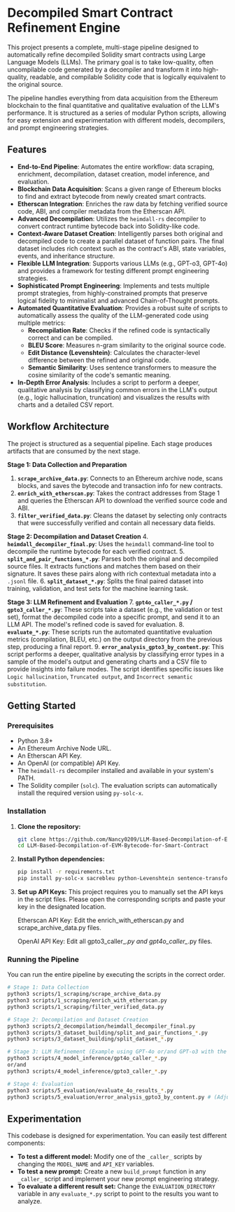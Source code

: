 # Decompiled Smart Contract Refinement Engine

This project presents a complete, multi-stage pipeline designed to automatically refine decompiled Solidity smart contracts using Large Language Models (LLMs). The primary goal is to take low-quality, often uncompilable code generated by a decompiler and transform it into high-quality, readable, and compilable Solidity code that is logically equivalent to the original source.

The pipeline handles everything from data acquisition from the Ethereum blockchain to the final quantitative and qualitative evaluation of the LLM's performance. It is structured as a series of modular Python scripts, allowing for easy extension and experimentation with different models, decompilers, and prompt engineering strategies.

## Features

  * **End-to-End Pipeline**: Automates the entire workflow: data scraping, enrichment, decompilation, dataset creation, model inference, and evaluation.
  * **Blockchain Data Acquisition**: Scans a given range of Ethereum blocks to find and extract bytecode from newly created smart contracts.
  * **Etherscan Integration**: Enriches the raw data by fetching verified source code, ABI, and compiler metadata from the Etherscan API.
  * **Advanced Decompilation**: Utilizes the `heimdall-rs` decompiler to convert contract runtime bytecode back into Solidity-like code.
  * **Context-Aware Dataset Creation**: Intelligently parses both original and decompiled code to create a parallel dataset of function pairs. The final dataset includes rich context such as the contract's ABI, state variables, events, and inheritance structure.
  * **Flexible LLM Integration**: Supports various LLMs (e.g., GPT-o3, GPT-4o) and provides a framework for testing different prompt engineering strategies.
  * **Sophisticated Prompt Engineering**: Implements and tests multiple prompt strategies, from highly-constrained prompts that preserve logical fidelity to minimalist and advanced Chain-of-Thought prompts.
  * **Automated Quantitative Evaluation**: Provides a robust suite of scripts to automatically assess the quality of the LLM-generated code using multiple metrics:
      * **Recompilation Rate**: Checks if the refined code is syntactically correct and can be compiled.
      * **BLEU Score**: Measures n-gram similarity to the original source code.
      * **Edit Distance (Levenshtein)**: Calculates the character-level difference between the refined and original code.
      * **Semantic Similarity**: Uses sentence transformers to measure the cosine similarity of the code's semantic meaning.
  * **In-Depth Error Analysis**: Includes a script to perform a deeper, qualitative analysis by classifying common errors in the LLM's output (e.g., logic hallucination, truncation) and visualizes the results with charts and a detailed CSV report.

## Workflow Architecture

The project is structured as a sequential pipeline. Each stage produces artifacts that are consumed by the next stage.

**Stage 1: Data Collection and Preparation**

1.  **`scrape_archive_data.py`**: Connects to an Ethereum archive node, scans blocks, and saves the bytecode and transaction info for new contracts.
2.  **`enrich_with_etherscan.py`**: Takes the contract addresses from Stage 1 and queries the Etherscan API to download the verified source code and ABI.
3.  **`filter_verified_data.py`**: Cleans the dataset by selecting only contracts that were successfully verified and contain all necessary data fields.

**Stage 2: Decompilation and Dataset Creation**
4\.  **`heimdall_decompiler_final.py`**: Uses the `heimdall` command-line tool to decompile the runtime bytecode for each verified contract.
5\.  **`split_and_pair_functions_*.py`**: Parses both the original and decompiled source files. It extracts functions and matches them based on their signature. It saves these pairs along with rich contextual metadata into a `.jsonl` file.
6\.  **`split_dataset_*.py`**: Splits the final paired dataset into training, validation, and test sets for the machine learning task.

**Stage 3: LLM Refinement and Evaluation**
7\.  **`gpt4o_caller_*.py` / `gpto3_caller_*.py`**: These scripts take a dataset (e.g., the validation or test set), format the decompiled code into a specific prompt, and send it to an LLM API. The model's refined code is saved for evaluation.
8\.  **`evaluate_*.py`**: These scripts run the automated quantitative evaluation metrics (compilation, BLEU, etc.) on the output directory from the previous step, producing a final report.
9\.  **`error_analysis_gpto3_by_content.py`**: This script performs a deeper, qualitative analysis by classifying error types in a sample of the model's output and generating charts and a CSV file to provide insights into failure modes. The script identifies specific issues like `Logic hallucination`, `Truncated output`, and `Incorrect semantic substitution`.

## Getting Started

### Prerequisites

  * Python 3.8+
  * An Ethereum Archive Node URL.
  * An Etherscan API Key.
  * An OpenAI (or compatible) API Key.
  * The `heimdall-rs` decompiler installed and available in your system's PATH.
  * The Solidity compiler (`solc`). The evaluation scripts can automatically install the required version using `py-solc-x`.

### Installation

1.  **Clone the repository:**

    ```bash
    git clone https://github.com/Nancy0209/LLM-Based-Decompilation-of-EVM-Bytecode-for-Smart-Contract.git
    cd LLM-Based-Decompilation-of-EVM-Bytecode-for-Smart-Contract
    ```

2.  **Install Python dependencies:**

    ```bash
    pip install -r requirements.txt
    pip install py-solc-x sacrebleu python-Levenshtein sentence-transformers torch
    ```

3.  **Set up API Keys:**
    This project requires you to manually set the API keys in the script files. Please open the corresponding scripts and paste your key in the designated location.
    
    Etherscan API Key: Edit the enrich_with_etherscan.py and scrape_archive_data.py files.

    OpenAI API Key: Edit all gpto3_caller_*.py and gpt4o_caller_*.py files.

### Running the Pipeline

You can run the entire pipeline by executing the scripts in the correct order.

```bash
# Stage 1: Data Collection
python3 scripts/1_scraping/scrape_archive_data.py
python3 scripts/1_scraping/enrich_with_etherscan.py
python3 scripts/1_scraping/filter_verified_data.py

# Stage 2: Decompilation and Dataset Creation
python3 scripts/2_decompilation/heimdall_decompiler_final.py
python3 scripts/3_dataset_building/split_and_pair_functions_*.py
python3 scripts/3_dataset_building/split_dataset_*.py

# Stage 3: LLM Refinement (Example using GPT-4o or/and GPT-o3 with the context-enhanced prompt)
python3 scripts/4_model_inference/gpt4o_caller_*.py
or/and
python3 scripts/4_model_inference/gpto3_caller_*.py

# Stage 4: Evaluation
python3 scripts/5_evaluation/evaluate_4o_results_*.py
python3 scripts/5_evaluation/error_analysis_gpto3_by_content.py # (Adjust script to point to gpt4o results if needed)
```

## Experimentation

This codebase is designed for experimentation. You can easily test different components:

  * **To test a different model:** Modify one of the `_caller_` scripts by changing the `MODEL_NAME` and `API_KEY` variables.
  * **To test a new prompt:** Create a new `build_prompt` function in any `_caller_` script and implement your new prompt engineering strategy.
  * **To evaluate a different result set:** Change the `EVALUATION_DIRECTORY` variable in any `evaluate_*.py` script to point to the results you want to analyze.
